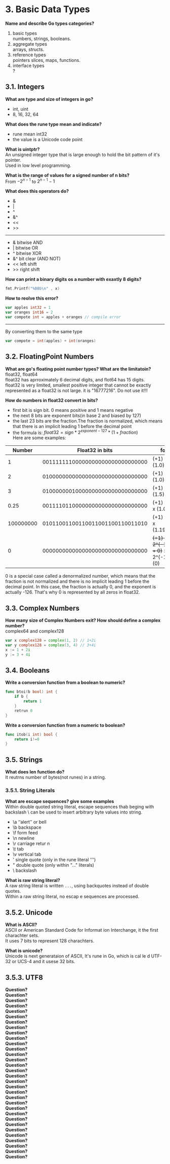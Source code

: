 # 3. Basic Data Types

**Name and describe Go types categories?**

1. basic types  
numbers, strings, booleans.
2. aggregate types  
arrays, structs.
3. reference types  
pointers slices, maps, functions.
4. interface types  
?

## 3.1. Integers

**What are type and size of integers in go?**

* int, uint
* 8, 16, 32, 64

**What does the rune type mean and indicate?**

* rune mean int32
* the value is a Unicode code point

**What is uintptr?**  
An unsigned integer type that is large enough to hold the bit pattern of it's pointer.  
Used in low level programming.

**What is the range of values for a signed number of n bits?**  
From $-2^{n-1}$ to $2^{n-1}-1$

**What does this operators do?**

* &
* |
* ^
* &^
* <<
* \>>

---

* & bitwise AND
* | bitwise OR
* ^ bitwise XOR
* &^ bit clear (AND NOT)
* << left shift
* \>> right shift

**How can print a binary digits os a number with exaxtly 8 digits?**

```go
fmt.Printf("%08b\n" , x)
```

**How to reolve this error?**

```go
var apples int32 = 1
var oranges int16 = 2
var compote int = apples + oranges // compile error
```

---
By converting them to the same type

```go
var compote = int(apples) + int(oranges)
```

## 3.2. FloatingPoint Numbers

**What are go's floating point number types? What are the limitatoin?**  
float32, float64  
float32 has aprroximately 6 decimal digits, and flot64 has 15 digits.  
float32 is very limited, smallest positive integer that cannot be exactly represented as a float32 is not large. it is "16777216". Do not use it!!!

**How do numbers in float32 convert in bits?**

* first bit is sign bit. 0 means positive and 1 means negative
* the next 8 bits are exponent bits(in base 2 and biased by 127)
* the last 23 bits are the fraction.The fraction is normalized, which means that there is an implicit leading 1 before the decimal point
* the formula is: $float32 = sign*2^{exponent - 127}*(1 + fraction)$  
Here are some examples:

| Number | Float32 in bits | formula |
| ------ | --------------- | --------------- |
| 1      | 00111111100000000000000000000000 | (+1) x 2^(0) x (1.0) |
| 2      | 01000000000000000000000000000000 | (+1) x 2^(1) x (1.0) |
| 3      | 01000000010000000000000000000000 | (+1) x 2^(1) x (1.5) |
| 0.25   | 00111101100000000000000000000000 | (+1) x 2^(-4) x (1.0) |
| 100000000 | 01011001100110011001100110011010 |  (+1) x 2^(52) x (1.19921875) |
| 0      | 00000000000000000000000000000000  | ~~(+1) x 2^(-127) x (1 + 0)~~ > (+1) x 2^(-126) x (0) |

0 is a special case called a denormalized number, which means that the fraction is not normalized and there is no implicit leading 1 before the decimal point. In this case, the fraction is actually 0, and the exponent is actually -126. That's why 0 is represented by all zeros in float32.

## 3.3. Complex Numbers

**How many size of Complex Numbers exit? How should define a complex number?**  
complex64 and complex128

```go
var x complex128 = complex(1, 2) // 1+2i
var y complex128 = complex(3, 4) // 3+4i
x := 1 + 2i
y := 3 + 4i
```

## 3.4. Booleans

**Write a conversion function from a boolean to numeric?**  

```go
func btoi(b bool) int {
    if b {
        return 1
    }
    retrun 0
}
```

**Write a conversion function from a numeric to boolean?**  

```go
func itob(i int) bool {
    return i!=0
}
```

## 3.5. Strings

**What does len function do?**  
It reutrns number of bytes(not runes) in a string.

### 3.5.1. String Literals

**What are escape sequences? give some examples**  
Within double quoted string literal, escape sequences thab beging with backslash \ can be used to insert arbitrary byte values into string.

* \a ‘‘alert’’ or bell
* \b backspace
* \f form feed
* \n newline
* \r carriage retur n
* \t tab
* \v vertical tab
* \' single quote (only in the rune literal '\'')
* \" double quote (only within "..." literals)
* \\ backslash

**What is raw string literal?**  
A raw string literal is written `...`, using backquotes instead of double quotes.  
Within a raw string literal, no escap e sequences are processed.

## 3.5.2. Unicode

**What is ASCII?**  
ASCII or American Standard Code for Informat ion Interchange, it the first charachter sets.  
It uses 7 bits to represent 128 charachters.

**What is unicode?**  
Unicode is next generataion of ASCII,
It's rune in Go, which is cal le d UTF-32 or UCS-4 and it usese 32 bits.

## 3.5.3. UTF8

**Question?**  
**Question?**  
**Question?**  
**Question?**  
**Question?**  
**Question?**  
**Question?**  
**Question?**  
**Question?**  
**Question?**  
**Question?**  
**Question?**  
**Question?**  
**Question?**  
**Question?**  
**Question?**  
**Question?**  
**Question?**  
**Question?**  
**Question?**  
**Question?**  
**Question?**  
**Question?**  
**Question?**  
**Question?**  
**Question?**  
**Question?**  
**Question?**  
**Question?**  
**Question?**  
**Question?**  
**Question?**  
